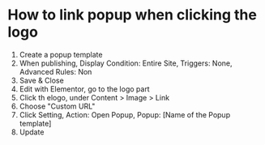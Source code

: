 # How to link popup when clicking the logo

1. Create a popup template
2. When publishing, Display Condition: Entire Site, Triggers: None, Advanced Rules: Non
3. Save & Close
4. Edit with Elementor, go to the logo part
5. Click th elogo, under Content > Image > Link
6. Choose "Custom URL"
7. Click Setting, Action: Open Popup, Popup: [Name of the Popup template]
8. Update